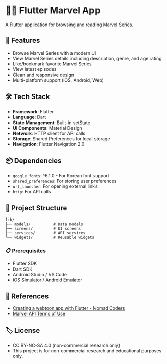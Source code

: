 # 🦸‍♂️ Flutter Marvel App

A Flutter application for browsing and reading Marvel Series.

## 🚀 Features

- Browse Marvel Series with a modern UI
- View Marvel Series details including description, genre, and age rating
- Like/bookmark favorite Marvel Series
- View latest episodes
- Clean and responsive design
- Multi-platform support (iOS, Android, Web)

## 🛠 Tech Stack

- **Framework**: Flutter
- **Language**: Dart
- **State Management**: Built-in setState
- **UI Components**: Material Design
- **Network**: HTTP client for API calls
- **Storage**: Shared Preferences for local storage
- **Navigation**: Flutter Navigation 2.0

## 📦 Dependencies

- `google_fonts`: ^6.1.0 - For Korean font support
- `shared_preferences`: For storing user preferences
- `url_launcher`: For opening external links
- `http`: For API calls

## 📂 Project Structure

```
lib/
├── models/          # Data models
├── screens/         # UI screens
├── services/        # API services
└── widgets/         # Reusable widgets
```

### 📋 Prerequisites

- Flutter SDK
- Dart SDK
- Android Studio / VS Code
- iOS Simulator / Android Emulator


## 🙏 References

- [Creating a webtoon app with Flutter - Nomad Coders](https://nomadcoders.co/flutter-for-beginners)
- [Marvel API Terms of Use](https://developer.marvel.com/terms)

## 🏷️ License

- CC BY-NC-SA 4.0 (non-commercial research only)
- This project is for non-commercial research and educational purposes only.

